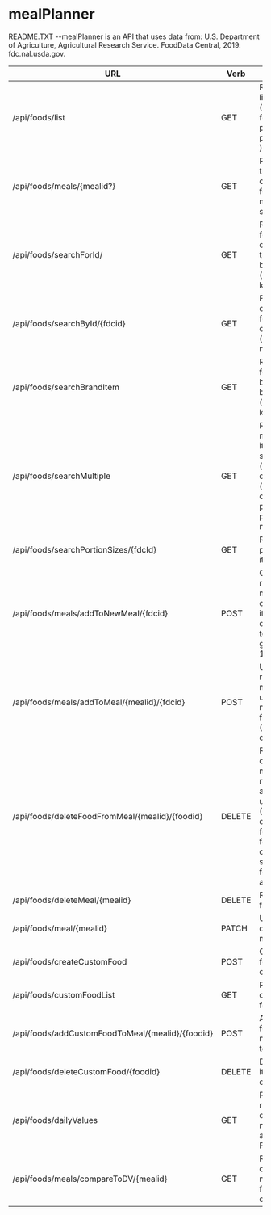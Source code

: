 # mealPlanner

README.TXT
--mealPlanner is an API that uses data from: 
U.S. Department of Agriculture, Agricultural Research Service. FoodData Central, 2019. fdc.nal.usda.gov.

| URL                         | Verb          | Purpose                                                                 |
| --------------------------- | ------------- | ----------------------------------------------------------------------- |
| /api/foods/list	      |	GET            | Returns paged list of foods (queries: format(string), pageSize(int), pageNumber(int) ) |
| /api/foods/meals/{mealid?}   | GET           | Returns data for the list of created meals or for a specific meal if mealId is specified|
| /api/foods/searchForId/  | GET           | Returns list of food descriptions and their fdcIds based on search (query) keywords  |
| /api/foods/searchById/{fdcid}| GET           | Fetches data for one specific food item based on fdcId   (optional query: nutrientNums)       |
| /api/foods/searchBrandItem |  GET           | Returns list of foods including brand items based on search (query) keywords |
| /api/foods/searchMultiple |    GET   | Returns data for multiple food items (comma separated). (required queries: fdcIds) (optional queries: format, pageSize, pageNumber, nutrientNums)      |
| /api/foods/searchPortionSizes/{fdcId}| GET  | Returns list of portion sizes for item                  | 
| /api/foods/meals/addToNewMeal/{fdcid}| POST  | Creates and returns new meal object containing food item (optional query parameter to specify grams: default 100) |
| /api/foods/meals/addToMeal/{mealid}/{fdcid} | POST | Updates and returns specified meal with updated nutritional info from food (optional grams query) |
| /api/foods/deleteFoodFromMeal/{mealid}/{foodid} | DELETE | Removes food object from meal, updates nutrient values and returns updated meal (NOTE: foodid is different from fdcid and is found in meal data listed after specific food's foodNutrients array as "_id")|
| /api/foods/deleteMeal/{mealid} | DELETE     | Removes meal from database      |
| /api/foods/meal/{mealid}     |   PATCH      | Update or add description for meal      |
| /api/foods/createCustomFood  |   POST       | Creates new food item based on given data |
| /api/foods/customFoodList    |   GET        | Returns list of created custom foods      |
| /api/foods/addCustomFoodToMeal/{mealid}/{foodid}|  POST  | Adds custom food item and nutrient values to meal |
| /api/foods/deleteCustomFood/{foodid}  |   DELETE       | Deletes food item from database  |
| /api/foods/dailyValues       | GET          | Returns list of recommended daily values for nutrients according to FDA guidelines |
| /api/foods/meals/compareToDV/{mealid} | GET | Returns list comparing nutrient values from meal to dailyValues |
